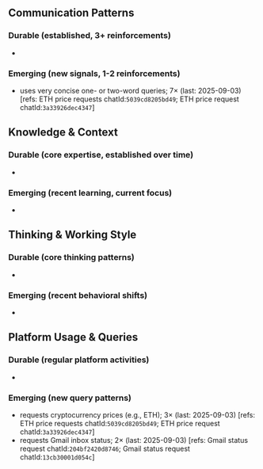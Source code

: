## Communication Patterns
### Durable (established, 3+ reinforcements)
-

### Emerging (new signals, 1-2 reinforcements)
- uses very concise one- or two-word queries; 7× (last: 2025-09-03) [refs: ETH price requests chatId:`5039cd8205bd49`; ETH price request chatId:`3a33926dec4347`]

## Knowledge & Context
### Durable (core expertise, established over time)
-

### Emerging (recent learning, current focus)
-

## Thinking & Working Style
### Durable (core thinking patterns)
-

### Emerging (recent behavioral shifts)
-

## Platform Usage & Queries
### Durable (regular platform activities)
-

### Emerging (new query patterns)
- requests cryptocurrency prices (e.g., ETH); 3× (last: 2025-09-03) [refs: ETH price requests chatId:`5039cd8205bd49`; ETH price request chatId:`3a33926dec4347`]
- requests Gmail inbox status; 2× (last: 2025-09-03) [refs: Gmail status request chatId:`204bf2420d8746`; Gmail status request chatId:`13cb30001d054c`]